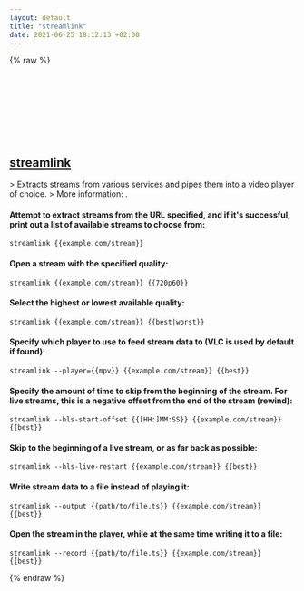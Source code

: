 ```yaml
---
layout: default
title: "streamlink"
date: 2021-06-25 18:12:13 +02:00
---
```

{% raw %}
<h2 id="streamlink">
  <a href="/en/common/streamlink.html">streamlink</a> <a href="#streamlink"><svg class="icon">
    <use href="/assets/images/unicode_sprite.svg#link" />
  </svg></a>
</h2>
> Extracts streams from various services and pipes them into a video player of choice.
> More information: <https://streamlink.github.io>.

#### Attempt to extract streams from the URL specified, and if it's successful, print out a list of available streams to choose from:
```shell
streamlink {{example.com/stream}}
```
#### Open a stream with the specified quality:
```shell
streamlink {{example.com/stream}} {{720p60}}
```
#### Select the highest or lowest available quality:
```shell
streamlink {{example.com/stream}} {{best|worst}}
```
#### Specify which player to use to feed stream data to (VLC is used by default if found):
```shell
streamlink --player={{mpv}} {{example.com/stream}} {{best}}
```
#### Specify the amount of time to skip from the beginning of the stream. For live streams, this is a negative offset from the end of the stream (rewind):
```shell
streamlink --hls-start-offset {{[HH:]MM:SS}} {{example.com/stream}} {{best}}
```
#### Skip to the beginning of a live stream, or as far back as possible:
```shell
streamlink --hls-live-restart {{example.com/stream}} {{best}}
```
#### Write stream data to a file instead of playing it:
```shell
streamlink --output {{path/to/file.ts}} {{example.com/stream}} {{best}}
```
#### Open the stream in the player, while at the same time writing it to a file:
```shell
streamlink --record {{path/to/file.ts}} {{example.com/stream}} {{best}}
```
{% endraw %}